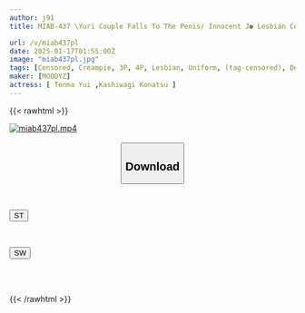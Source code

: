 ```yaml
---
author: j91
title: MIAB-437 \Yuri Couple Falls To The Penis/ Innocent J● Lesbian Couple Is Gang-raped By Insatiable Students Until They Fall Into The Sperm-filled Creampie Urinal Yui Tenma Konatsu Kashiwagi

url: /v/miab437pl
date: 2025-01-17T01:55:00Z
image: "miab437pl.jpg"
tags: [Censored, Creampie, 3P, 4P, Lesbian, Uniform, (tag-censored), Deep Throating	]
maker: [MOODYZ]
actress: [ Tenma Yui ,Kashiwagi Konatsu ]
---
```



{{< rawhtml >}}

<div class="video" data-videoid="4ydvWRdlxQiKM1a">
    <a href="javascript:;">
        <img src="/v/miab437pl/miab437pl.jpg" width="WIDTH" height="HEIGHT" alt="miab437pl.mp4" loading="lazy">
    </a>
</div>

<script type="text/javascript" src="https://j91.asia/asset/on-demand-st.js"></script>

<br>
  <link rel="stylesheet" href="https://j91.asia/asset/bs5.css">
  
  <center>
  <button class="btn btn-primary" type="button" data-bs-toggle="collapse" data-bs-target=".multi-collapse" aria-expanded="false" aria-controls="multiCollapseExample1 multiCollapseExample2"><h2>Download</h2></button></center>
</p>
<div class="row">
  <div class="col">
    <div class="collapse multi-collapse" id="multiCollapseExample1">
      <div class="card card-body">
	      	      <br>
<div class="buttons">  
<p><a href="/v/miab437pl/st.html" target="_blank"><button class="btn-hover color-3"><i class="fa fa-download"></i> ST</button></a></p></div>
    </div>
  </div>
</div>
  <div class="col">
    <div class="collapse multi-collapse" id="multiCollapseExample2">
      <div class="card card-body">
	      <br>
<div class="buttons">
<p><a href="/v/miab437pl/sw.html" target="_blank"><button class="btn-hover color-2"><i class="fa fa-download"></i> SW</button></a></p></div>
<br><br>
      </div>
    </div>
  </div>
</div>

{{< /rawhtml >}}
